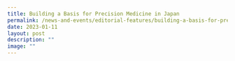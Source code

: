 ```yaml
---
title: Building a Basis for Precision Medicine in Japan
permalink: /news-and-events/editorial-features/building-a-basis-for-precision-medicine-in-japan/
date: 2023-01-11
layout: post
description: ""
image: ""
---
```

